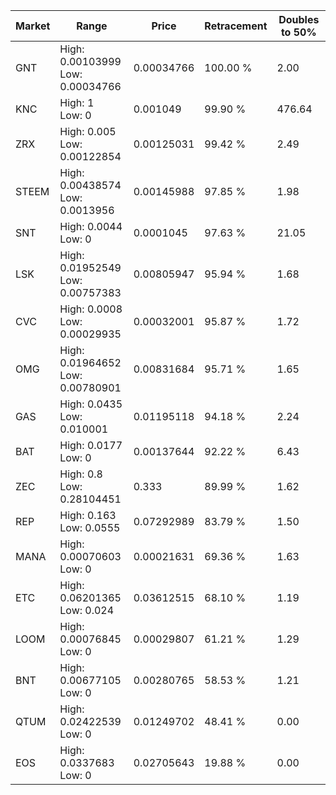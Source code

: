 | Market | Range | Price| Retracement | Doubles to 50% |
| --- | --- | --- | --- | --- |
| GNT | High: 0.00103999<br />Low: 0.00034766 | 0.00034766 | 100.00 % | 2.00 |
| KNC | High: 1<br />Low: 0 | 0.001049 | 99.90 % | 476.64 |
| ZRX | High: 0.005<br />Low: 0.00122854 | 0.00125031 | 99.42 % | 2.49 |
| STEEM | High: 0.00438574<br />Low: 0.0013956 | 0.00145988 | 97.85 % | 1.98 |
| SNT | High: 0.0044<br />Low: 0 | 0.0001045 | 97.63 % | 21.05 |
| LSK | High: 0.01952549<br />Low: 0.00757383 | 0.00805947 | 95.94 % | 1.68 |
| CVC | High: 0.0008<br />Low: 0.00029935 | 0.00032001 | 95.87 % | 1.72 |
| OMG | High: 0.01964652<br />Low: 0.00780901 | 0.00831684 | 95.71 % | 1.65 |
| GAS | High: 0.0435<br />Low: 0.010001 | 0.01195118 | 94.18 % | 2.24 |
| BAT | High: 0.0177<br />Low: 0 | 0.00137644 | 92.22 % | 6.43 |
| ZEC | High: 0.8<br />Low: 0.28104451 | 0.333 | 89.99 % | 1.62 |
| REP | High: 0.163<br />Low: 0.0555 | 0.07292989 | 83.79 % | 1.50 |
| MANA | High: 0.00070603<br />Low: 0 | 0.00021631 | 69.36 % | 1.63 |
| ETC | High: 0.06201365<br />Low: 0.024 | 0.03612515 | 68.10 % | 1.19 |
| LOOM | High: 0.00076845<br />Low: 0 | 0.00029807 | 61.21 % | 1.29 |
| BNT | High: 0.00677105<br />Low: 0 | 0.00280765 | 58.53 % | 1.21 |
| QTUM | High: 0.02422539<br />Low: 0 | 0.01249702 | 48.41 % | 0.00 |
| EOS | High: 0.0337683<br />Low: 0 | 0.02705643 | 19.88 % | 0.00 |
